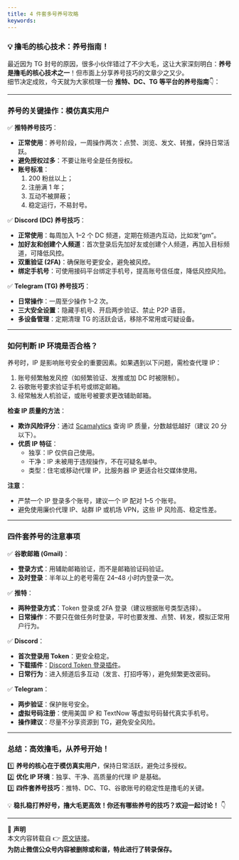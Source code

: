 ```yaml
---
title: 4 件套多号养号攻略
keywords:
---
```

### 💡 **撸毛的核心技术：养号指南！**

最近因为 TG 封号的原因，很多小伙伴错过了不少大毛，这让大家深刻明白：**养号是撸毛的核心技术之一**！但市面上分享养号技巧的文章少之又少。  
细节决定成败，今天就为大家梳理一份 **推特、DC、TG 等平台的养号指南**👇：

---

### **养号的关键操作：模仿真实用户**

✅ **推特养号技巧**：

- **正常使用**：养号阶段，一周操作两次：点赞、浏览、发文、转推，保持日常活跃。
- **避免授权过多**：不要让账号全是任务授权。
- **账号标准**：
    1. 200 粉丝以上；
    2. 注册满 1 年；
    3. 互动不被屏蔽；
    4. 稳定运行，不易封号。

✅ **Discord (DC) 养号技巧**：

- **正常使用**：每周加入 1–2 个 DC 频道，定期在频道内互动，比如发“gm”。
- **加好友和创建个人频道**：首次登录后先加好友或创建个人频道，再加入目标频道，可降低风控。
- **双重验证 (2FA)**：确保账号更安全，避免被风控。
- **绑定手机号**：可使用接码平台绑定手机号，提高账号信任度，降低风控风险。

✅ **Telegram (TG) 养号技巧**：

- **日常操作**：一周至少操作 1–2 次。
- **三大安全设置**：隐藏手机号、开启两步验证、禁止 P2P 语音。
- **多设备管理**：定期清理 TG 的活跃会话，移除不常用或可疑设备。

---

### **如何判断 IP 环境是否合格？**

养号时，IP 是影响账号安全的重要因素。如果遇到以下问题，需检查代理 IP：

1. 账号频繁触发风控（如频繁验证、发推或加 DC 时被限制）。
2. 谷歌账号要求验证手机号或绑定邮箱。
3. 经常触发人机验证，或账号被要求更改辅助邮箱。

**检查 IP 质量的方法**：

- **欺诈风险评分**：通过 [Scamalytics](https://scamalytics.com/) 查询 IP 质量，分数越低越好（建议 20 分以下）。
- **优质 IP 特征**：
    - 独享：IP 仅供自己使用。
    - 干净：IP 未被用于违规操作，不在可疑名单中。
    - 类型：住宅或移动代理 IP，比服务器 IP 更适合社交媒体使用。

**注意**：

- 严禁一个 IP 登录多个账号，建议一个 IP 配对 1–5 个账号。
- 避免使用廉价代理 IP、站群 IP 或机场 VPN，这些 IP 风险高、稳定性差。

---

### **四件套养号的注意事项**

✅ **谷歌邮箱 (Gmail)**：

- **登录方式**：用辅助邮箱验证，而不是邮箱验证码验证。
- **及时登录**：半年以上的老号需在 24–48 小时内登录一次。

✅ **推特**：

- **两种登录方式**：Token 登录或 2FA 登录（建议根据账号类型选择）。
- **日常操作**：不要只在做任务时登录，平时也要发推、点赞、转发，模拟正常用户行为。

✅ **Discord**：

- **首次登录用 Token**：更安全稳定。
- **下载插件**：[Discord Token 登录插件](https://chromewebstore.google.com/detail/discord-token-login/ealjoeebhfijfimofmecjcjcigmadcai?hl=zh-CN&utm_source=ext_sidebar)。
- **日常行为**：进入频道后多互动（发言、打招呼等），避免频繁更改密码。

✅ **Telegram**：

- **两步验证**：保护账号安全。
- **虚拟号码注册**：使用美国 IP 和 TextNow 等虚拟号码替代真实手机号。
- **操作建议**：尽量不分享资源到 TG，避免安全风险。

---

### **总结：高效撸毛，从养号开始！**

1️⃣ **养号的核心在于模仿真实用户**，保持日常活跃，避免过多授权。  
2️⃣ **优化 IP 环境**：独享、干净、高质量的代理 IP 是基础。  
3️⃣ **四件套养号技巧**：推特、DC、TG、谷歌账号的稳定性是撸毛的关键。

💡 **稳扎稳打养好号，撸大毛更高效！你还有哪些养号的技巧？欢迎一起讨论！** 👇

---

📌 **声明**  
本文内容转载自 👉 [原文链接](https://mp.weixin.qq.com/s/MYmJmU80rUgg7n1Y9omwYQ)。  
**为防止微信公众号内容被删除或和谐，特此进行了转录保存。**  

